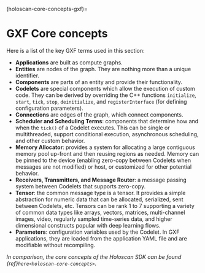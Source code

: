 (holoscan-core-concepts-gxf)=
# GXF Core concepts

Here is a list of the key GXF terms used in this section:

- **Applications** are built as compute graphs.
- **Entities** are nodes of the graph. They are nothing more than a unique identifier.
- **Components** are parts of an entity and provide their functionality.
- **Codelets** are special components which allow the execution of custom code. They can be derived by overriding the C++ functions `initialize`, `start`, `tick`, `stop`, `deinitialize`, and `registerInterface` (for defining configuration parameters).
- **Connections** are edges of the graph, which connect components.
- **Scheduler and Scheduling Terms**: components that determine how and when the `tick()` of a Codelet executes. This can be single or multithreaded, support conditional execution, asynchronous scheduling, and other custom behavior.
- **Memory Allocator**: provides a system for allocating a large contiguous memory pool up-front and then reusing regions as needed. Memory can be pinned to the device (enabling zero-copy between Codelets when messages are not modified) or host, or customized for other potential behavior.
- **Receivers, Transmitters, and Message Router**: a message passing system between Codelets that supports zero-copy.
- **Tensor**: the common message type is a tensor. It provides a simple abstraction for numeric data that can be allocated, serialized, sent between Codelets, etc. Tensors can be rank 1 to 7 supporting a variety of common data types like arrays, vectors, matrices, multi-channel images, video, regularly sampled time-series data, and higher dimensional constructs popular with deep learning flows.
- **Parameters**: configuration variables used by the Codelet. In GXF applications, they are loaded from the application YAML file and are modifiable without recompiling.

*In comparison, the core concepts of the Holoscan SDK can be found {ref}`here<holoscan-core-concepts>`.*
